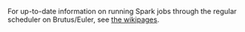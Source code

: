 For up-to-date information on running Spark jobs through the regular scheduler on Brutus/Euler, see [the wikipages](https://ssdmsource.ethz.ch/roskarr/spark-on-hpc-clusters/wikis/home).